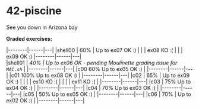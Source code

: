 # 42-piscine



See you down in Arizona bay

**Graded exercises:**

|--------|------|---|
|shell00 |  60% | Up to ex07 OK :)
|        |      | ex08 KO :(
|        |      | ex09 OK :)
|--------|------|---|        
|shell01 | *40% | Up to ex06 OK - pending Moulinette grading issue for `MAC.sh`* |
|--------|------|---|
|c00       60%   Up to ex05 OK :) |
|--------|------|---|
|c01       100%  Up to ex08 OK :) |
|--------|------|---|
|c02     |  65% |  Up to ex09 OK :) |
|        |      |        ex10 KO :( |
|        |      |        ex11 KO :( |
|--------|------|---|
|c03     |  75%   Up to ex04 OK :) |
|--------|------|---|
|c04     |  70%   Up to ex03 OK :) |
|--------|------|---|
|c05     |  50%   Up to ex05 OK :) |
|--------|------|---|
|c06     |  70% |  Up to ex02 OK :) |
|--------|------|---|
